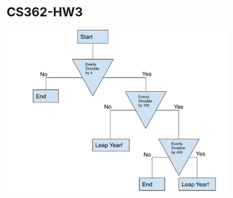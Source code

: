 # CS362-HW3
![This flow-chart illustrates the program logic](https://github.com/bolym/CS362-HW3/blob/main/CS362%20HW1.png)
